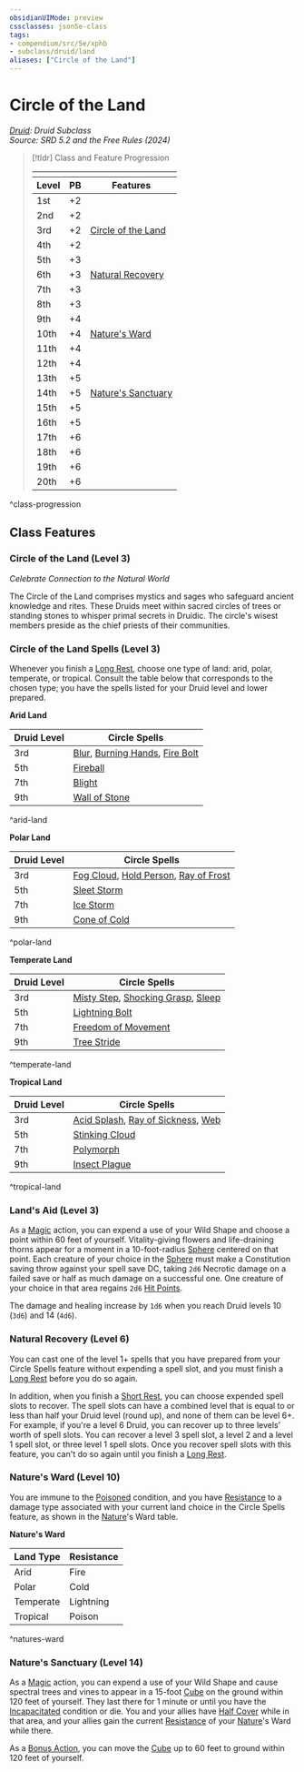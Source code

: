 ```yaml
---
obsidianUIMode: preview
cssclasses: json5e-class
tags:
- compendium/src/5e/xphb
- subclass/druid/land
aliases: ["Circle of the Land"]
---
```

# Circle of the Land
*[Druid](./druid-xphb.md): Druid Subclass*  
*Source: SRD 5.2 and the Free Rules (2024)*  

> [!tldr] Class and Feature Progression
> 
> <table class="class-progression">
> <thead>
> <tr><th colspan='3'></th></tr>
> <tr class="class-progression"><th class"level">Level</th><th class"pb">PB</th><th class"feature">Features</th></tr>
> </thead><tbody>
> <tr class="class-progression"><td class"level">1st</td><td class"pb">+2</td><td class"feature"></td></tr>
> <tr class="class-progression"><td class"level">2nd</td><td class"pb">+2</td><td class"feature"></td></tr>
> <tr class="class-progression"><td class"level">3rd</td><td class"pb">+2</td><td class"feature"><a href='#Circle of the Land (Level 3)' class='internal-link'>Circle of the Land</a></td></tr>
> <tr class="class-progression"><td class"level">4th</td><td class"pb">+2</td><td class"feature"></td></tr>
> <tr class="class-progression"><td class"level">5th</td><td class"pb">+3</td><td class"feature"></td></tr>
> <tr class="class-progression"><td class"level">6th</td><td class"pb">+3</td><td class"feature"><a href='#Natural Recovery (Level 6)' class='internal-link'>Natural Recovery</a></td></tr>
> <tr class="class-progression"><td class"level">7th</td><td class"pb">+3</td><td class"feature"></td></tr>
> <tr class="class-progression"><td class"level">8th</td><td class"pb">+3</td><td class"feature"></td></tr>
> <tr class="class-progression"><td class"level">9th</td><td class"pb">+4</td><td class"feature"></td></tr>
> <tr class="class-progression"><td class"level">10th</td><td class"pb">+4</td><td class"feature"><a href='#Nature's Ward (Level 10)' class='internal-link'>Nature's Ward</a></td></tr>
> <tr class="class-progression"><td class"level">11th</td><td class"pb">+4</td><td class"feature"></td></tr>
> <tr class="class-progression"><td class"level">12th</td><td class"pb">+4</td><td class"feature"></td></tr>
> <tr class="class-progression"><td class"level">13th</td><td class"pb">+5</td><td class"feature"></td></tr>
> <tr class="class-progression"><td class"level">14th</td><td class"pb">+5</td><td class"feature"><a href='#Nature's Sanctuary (Level 14)' class='internal-link'>Nature's Sanctuary</a></td></tr>
> <tr class="class-progression"><td class"level">15th</td><td class"pb">+5</td><td class"feature"></td></tr>
> <tr class="class-progression"><td class"level">16th</td><td class"pb">+5</td><td class"feature"></td></tr>
> <tr class="class-progression"><td class"level">17th</td><td class"pb">+6</td><td class"feature"></td></tr>
> <tr class="class-progression"><td class"level">18th</td><td class"pb">+6</td><td class"feature"></td></tr>
> <tr class="class-progression"><td class"level">19th</td><td class"pb">+6</td><td class"feature"></td></tr>
> <tr class="class-progression"><td class"level">20th</td><td class"pb">+6</td><td class"feature"></td></tr>
> </tbody></table>

^class-progression


## Class Features

### Circle of the Land (Level 3)

*Celebrate Connection to the Natural World*

The Circle of the Land comprises mystics and sages who safeguard ancient knowledge and rites. These Druids meet within sacred circles of trees or standing stones to whisper primal secrets in Druidic. The circle's wisest members preside as the chief priests of their communities.

### Circle of the Land Spells (Level 3)

Whenever you finish a [Long Rest](rules/variant-rules/long-rest-xphb.md), choose one type of land: arid, polar, temperate, or tropical. Consult the table below that corresponds to the chosen type; you have the spells listed for your Druid level and lower prepared.

**Arid Land**

| Druid Level | Circle Spells |
|-------------|---------------|
| 3rd | [Blur](compendium/spells/blur-xphb.md), [Burning Hands](compendium/spells/burning-hands-xphb.md), [Fire Bolt](compendium/spells/fire-bolt-xphb.md) |
| 5th | [Fireball](compendium/spells/fireball-xphb.md) |
| 7th | [Blight](compendium/spells/blight-xphb.md) |
| 9th | [Wall of Stone](compendium/spells/wall-of-stone-xphb.md) |
^arid-land

**Polar Land**

| Druid Level | Circle Spells |
|-------------|---------------|
| 3rd | [Fog Cloud](compendium/spells/fog-cloud-xphb.md), [Hold Person](compendium/spells/hold-person-xphb.md), [Ray of Frost](compendium/spells/ray-of-frost-xphb.md) |
| 5th | [Sleet Storm](compendium/spells/sleet-storm-xphb.md) |
| 7th | [Ice Storm](compendium/spells/ice-storm-xphb.md) |
| 9th | [Cone of Cold](compendium/spells/cone-of-cold-xphb.md) |
^polar-land

**Temperate Land**

| Druid Level | Circle Spells |
|-------------|---------------|
| 3rd | [Misty Step](compendium/spells/misty-step-xphb.md), [Shocking Grasp](compendium/spells/shocking-grasp-xphb.md), [Sleep](compendium/spells/sleep-xphb.md) |
| 5th | [Lightning Bolt](compendium/spells/lightning-bolt-xphb.md) |
| 7th | [Freedom of Movement](compendium/spells/freedom-of-movement-xphb.md) |
| 9th | [Tree Stride](compendium/spells/tree-stride-xphb.md) |
^temperate-land

**Tropical Land**

| Druid Level | Circle Spells |
|-------------|---------------|
| 3rd | [Acid Splash](compendium/spells/acid-splash-xphb.md), [Ray of Sickness](compendium/spells/ray-of-sickness-xphb.md), [Web](compendium/spells/web-xphb.md) |
| 5th | [Stinking Cloud](compendium/spells/stinking-cloud-xphb.md) |
| 7th | [Polymorph](compendium/spells/polymorph-xphb.md) |
| 9th | [Insect Plague](compendium/spells/insect-plague-xphb.md) |
^tropical-land

### Land's Aid (Level 3)

As a [Magic](rules/actions.md#Magic) action, you can expend a use of your Wild Shape and choose a point within 60 feet of yourself. Vitality-giving flowers and life-draining thorns appear for a moment in a 10-foot-radius [Sphere](rules/variant-rules/sphere-area-of-effect-xphb.md) centered on that point. Each creature of your choice in the [Sphere](rules/variant-rules/sphere-area-of-effect-xphb.md) must make a Constitution saving throw against your spell save DC, taking `2d6` Necrotic damage on a failed save or half as much damage on a successful one. One creature of your choice in that area regains `2d6` [Hit Points](rules/variant-rules/hit-points-xphb.md).

The damage and healing increase by `1d6` when you reach Druid levels 10 (`3d6`) and 14 (`4d6`).

### Natural Recovery (Level 6)

You can cast one of the level 1+ spells that you have prepared from your Circle Spells feature without expending a spell slot, and you must finish a [Long Rest](rules/variant-rules/long-rest-xphb.md) before you do so again.

In addition, when you finish a [Short Rest](rules/variant-rules/short-rest-xphb.md), you can choose expended spell slots to recover. The spell slots can have a combined level that is equal to or less than half your Druid level (round up), and none of them can be level 6+. For example, if you're a level 6 Druid, you can recover up to three levels' worth of spell slots. You can recover a level 3 spell slot, a level 2 and a level 1 spell slot, or three level 1 spell slots. Once you recover spell slots with this feature, you can't do so again until you finish a [Long Rest](rules/variant-rules/long-rest-xphb.md).

### Nature's Ward (Level 10)

You are immune to the [Poisoned](rules/conditions.md#Poisoned) condition, and you have [Resistance](rules/variant-rules/resistance-xphb.md) to a damage type associated with your current land choice in the Circle Spells feature, as shown in the [Nature](rules/skills.md#Nature)'s Ward table.

**Nature's Ward**

| Land Type | Resistance |
|-----------|------------|
| Arid | Fire |
| Polar | Cold |
| Temperate | Lightning |
| Tropical | Poison |
^natures-ward

### Nature's Sanctuary (Level 14)

As a [Magic](rules/actions.md#Magic) action, you can expend a use of your Wild Shape and cause spectral trees and vines to appear in a 15-foot [Cube](rules/variant-rules/cube-area-of-effect-xphb.md) on the ground within 120 feet of yourself. They last there for 1 minute or until you have the [Incapacitated](rules/conditions.md#Incapacitated) condition or die. You and your allies have [Half Cover](rules/variant-rules/cover-xphb.md) while in that area, and your allies gain the current [Resistance](rules/variant-rules/resistance-xphb.md) of your [Nature](rules/skills.md#Nature)'s Ward while there.

As a [Bonus Action](rules/variant-rules/bonus-action-xphb.md), you can move the [Cube](rules/variant-rules/cube-area-of-effect-xphb.md) up to 60 feet to ground within 120 feet of yourself.